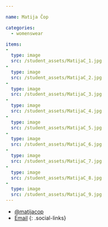 ```yaml
---

name: Matija Čop

categories:
  - womenswear

items:
-
  type: image
  src: /student_assets/MatijaC_1.jpg
-
  type: image
  src: /student_assets/MatijaC_2.jpg
-
  type: image
  src: /student_assets/MatijaC_3.jpg
-
  type: image
  src: /student_assets/MatijaC_4.jpg
-
  type: image
  src: /student_assets/MatijaC_5.jpg
-
  type: image
  src: /student_assets/MatijaC_6.jpg
-
  type: image
  src: /student_assets/MatijaC_7.jpg
-
  type: image
  src: /student_assets/MatijaC_8.jpg
-
  type: image
  src: /student_assets/MatijaC_9.jpg
---
```


* [@matijacop](https://www.instagram.com/matijacop/)
* [Email](mailto:matija.cop@network.rca.ac.uk)
{: .social-links}

